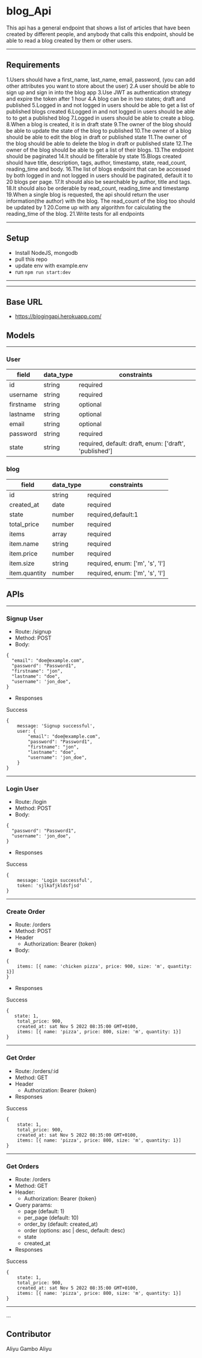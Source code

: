 # blog_Api
This api has a general endpoint that shows a list of articles that have been created by different people, and anybody that calls this endpoint, should be able to read a blog created by them or other users.

---

## Requirements
1.Users should have a first_name, last_name, email, password, (you can add other attributes you want to store about the user)
2.A user should be able to sign up and sign in into the blog app
3.Use JWT as authentication strategy and expire the token after 1 hour
4.A blog can be in two states; draft and published
5.Logged in and not logged in users should be able to get a list of published blogs created
6.Logged in and not logged in users should be able to to get a published blog
7.Logged in users should be able to create a blog.
8.When a blog is created, it is in draft state
9.The owner of the blog should be able to update the state of the blog to published
10.The owner of a blog should be able to edit the blog in draft or published state
11.The owner of the blog should be able to delete the blog in draft or published state
12.The owner of the blog should be able to get a list of their blogs.
13.The endpoint should be paginated
14.It should be filterable by state
15.Blogs created should have title, description, tags, author, timestamp, state, read_count, reading_time and body.
16.The list of blogs endpoint that can be accessed by both logged in and not logged in users should be paginated, default it to 20 blogs per page.
17.It should also be searchable by author, title and tags.
18.It should also be orderable by read_count, reading_time and timestamp
19.When a single blog is requested, the api should return the user information(the author) with the blog. The read_count of the blog too should be updated by 1 
20.Come up with any algorithm for calculating the reading_time of the blog.
21.Write tests for all endpoints

---
## Setup
- Install NodeJS, mongodb
- pull this repo
- update env with example.env
- run `npm run start:dev`

---

---
## Base URL
- https://blogingapi.herokuapp.com/


## Models
---

### User
| field  |  data_type | constraints  |
|---|---|---|
|  id |  string |  required |
|  username |  string |  required |
|  firstname | string  |  optional|
|  lastname  |  string |  optional  |
|  email     | string  |  optional |
|  password |   string |  required  |
|  state |  string |  required, default: draft, enum: ['draft', 'published'] |


### blog
| field  |  data_type | constraints  |
|---|---|---|
|  id |  string |  required |
|  created_at |  date |  required |
|  state | number  |  required,default:1|
|  total_price  |  number |  required  |
|  items     | array  |  required |
|  item.name |   string |  required  |
|  item.price |  number |  required |
|  item.size |  string |  required, enum: ['m', 's', 'l'] |
|  item.quantity |  number |  required, enum: ['m', 's', 'l'] |



## APIs
---

### Signup User

- Route: /signup
- Method: POST
- Body: 
```
{
  "email": "doe@example.com",
  "password": "Password1",
  "firstname": "jon",
  "lastname": "doe",
  "username": 'jon_doe",
}
```

- Responses

Success
```
{
    message: 'Signup successful',
    user: {
        "email": "doe@example.com",
        "password": "Password1",
        "firstname": "jon",
        "lastname": "doe",
        "username": 'jon_doe",
    }
}
```
---
### Login User

- Route: /login
- Method: POST
- Body: 
```
{
  "password": "Password1",
  "username": 'jon_doe",
}
```

- Responses

Success
```
{
    message: 'Login successful',
    token: 'sjlkafjkldsfjsd'
}
```

---
### Create Order

- Route: /orders
- Method: POST
- Header
    - Authorization: Bearer {token}
- Body: 
```
{
    items: [{ name: 'chicken pizza', price: 900, size: 'm', quantity: 1}]
}
```

- Responses

Success
```
{
   state: 1,
    total_price: 900,
    created_at: sat Nov 5 2022 08:35:00 GMT+0100,
    items: [{ name: 'pizza', price: 800, size: 'm', quantity: 1}]
}
```
---
### Get Order

- Route: /orders/:id
- Method: GET
- Header
    - Authorization: Bearer {token}
- Responses

Success
```
{
    state: 1,
    total_price: 900,
    created_at: sat Nov 5 2022 08:35:00 GMT+0100,
    items: [{ name: 'pizza', price: 800, size: 'm', quantity: 1}]
}
```
---

### Get Orders

- Route: /orders
- Method: GET
- Header:
    - Authorization: Bearer {token}
- Query params: 
    - page (default: 1)
    - per_page (default: 10)
    - order_by (default: created_at)
    - order (options: asc | desc, default: desc)
    - state
    - created_at
- Responses

Success
```
{
    state: 1,
    total_price: 900,
    created_at: sat Nov 5 2022 08:35:00 GMT+0100,
    items: [{ name: 'pizza', price: 800, size: 'm', quantity: 1}]
}
```
---

...

## Contributor
Aliyu Gambo Aliyu
